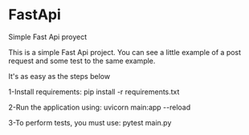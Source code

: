 # FastApi
Simple Fast Api proyect

This is a simple Fast Api project. You can see a little example of a post request and some test to the same example.

It's as easy as the steps below

1-Install requirements:
    pip install -r requirements.txt

2-Run the application using:
    uvicorn main:app --reload

3-To perform tests, you must use:
    pytest main.py
